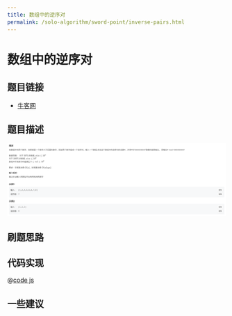 ```yaml
---
title: 数组中的逆序对
permalink: /solo-algorithm/sword-point/inverse-pairs.html
---
```


# 数组中的逆序对

## 题目链接

- [牛客网](https://www.nowcoder.com/share/jump/8484115461699846047623)

## 题目描述

![](../images/inversePairs.png)

## 刷题思路

## 代码实现

@[code js](@algorithm/sword-point/排列/inversePairs.js)

## 一些建议
